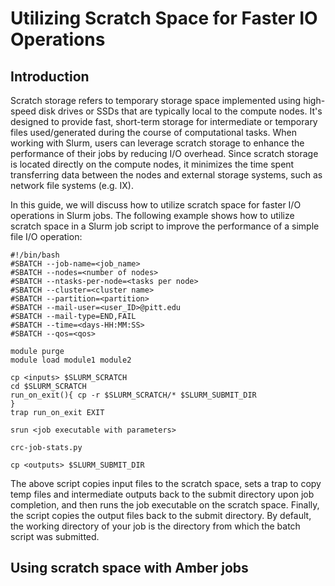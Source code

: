 # Utilizing Scratch Space for Faster IO Operations
## Introduction
Scratch storage refers to temporary storage space implemented using high-speed disk drives or SSDs that are typically 
local to the compute nodes. It's designed to provide fast, short-term storage for intermediate or temporary files 
used/generated during the course of computational tasks. When working with Slurm, users can leverage scratch storage to 
enhance the performance of their jobs by reducing I/O overhead. Since scratch storage is located directly on the compute
nodes, it minimizes the time spent transferring data between the nodes and external storage systems, such as network 
file systems (e.g. IX).

In this guide, we will discuss how to utilize scratch space for faster I/O operations in Slurm jobs. The following 
example shows how to utilize scratch space in a Slurm job script to improve the performance of a simple file I/O 
operation:

```shell
#!/bin/bash                                     
#SBATCH --job-name=<job_name>                  
#SBATCH --nodes=<number of nodes> 
#SBATCH --ntasks-per-node=<tasks per node> 
#SBATCH --cluster=<cluster name> 
#SBATCH --partition=<partition>            
#SBATCH --mail-user=<user_ID>@pitt.edu    
#SBATCH --mail-type=END,FAIL               
#SBATCH --time=<days-HH:MM:SS>                  
#SBATCH --qos=<qos>                         

module purge                                    
module load module1 module2 

cp <inputs> $SLURM_SCRATCH                      
cd $SLURM_SCRATCH  
run_on_exit(){ cp -r $SLURM_SCRATCH/* $SLURM_SUBMIT_DIR 
} 
trap run_on_exit EXIT 

srun <job executable with parameters>           

crc-job-stats.py                                 

cp <outputs> $SLURM_SUBMIT_DIR 
```
The above script copies input files to the scratch space, sets a trap to copy temp files and 
intermediate outputs back to the submit directory upon job completion, and then runs the job executable on the scratch 
space. Finally, the script copies the output files back to the submit directory. By default, the working directory of 
your job is the directory from which the batch script was submitted.

## Using scratch space with Amber jobs
